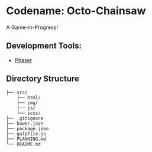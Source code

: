 # Codename: Octo-Chainsaw

A Game-in-Progress!


## Development Tools:

-	[Phaser](http://phaser.io/)


## Directory Structure

```
├── src/
	├── html/
	├── img/
	├── js/
	└── scss/
├── .gitignore
├── bower.json
├── package.json
├── gulpfile.js
├── PLANNING.md
└── README.md
```
